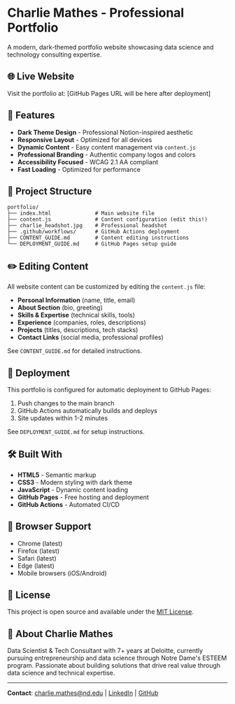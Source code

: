 # Charlie Mathes - Professional Portfolio

A modern, dark-themed portfolio website showcasing data science and technology consulting expertise.

## 🌐 Live Website

Visit the portfolio at: [GitHub Pages URL will be here after deployment]

## 🎨 Features

- **Dark Theme Design** - Professional Notion-inspired aesthetic
- **Responsive Layout** - Optimized for all devices
- **Dynamic Content** - Easy content management via `content.js`
- **Professional Branding** - Authentic company logos and colors
- **Accessibility Focused** - WCAG 2.1 AA compliant
- **Fast Loading** - Optimized for performance

## 📁 Project Structure

```
portfolio/
├── index.html              # Main website file
├── content.js              # Content configuration (edit this!)
├── charlie_headshot.jpg    # Professional headshot
├── .github/workflows/      # GitHub Actions deployment
├── CONTENT_GUIDE.md        # Content editing instructions
└── DEPLOYMENT_GUIDE.md     # GitHub Pages setup guide
```

## ✏️ Editing Content

All website content can be customized by editing the `content.js` file:

- **Personal Information** (name, title, email)
- **About Section** (bio, greeting)
- **Skills & Expertise** (technical skills, tools)
- **Experience** (companies, roles, descriptions)
- **Projects** (titles, descriptions, tech stacks)
- **Contact Links** (social media, professional profiles)

See `CONTENT_GUIDE.md` for detailed instructions.

## 🚀 Deployment

This portfolio is configured for automatic deployment to GitHub Pages:

1. Push changes to the main branch
2. GitHub Actions automatically builds and deploys
3. Site updates within 1-2 minutes

See `DEPLOYMENT_GUIDE.md` for setup instructions.

## 🛠️ Built With

- **HTML5** - Semantic markup
- **CSS3** - Modern styling with dark theme
- **JavaScript** - Dynamic content loading
- **GitHub Pages** - Free hosting and deployment
- **GitHub Actions** - Automated CI/CD

## 📱 Browser Support

- Chrome (latest)
- Firefox (latest)
- Safari (latest)
- Edge (latest)
- Mobile browsers (iOS/Android)

## 📄 License

This project is open source and available under the [MIT License](LICENSE).

## 👤 About Charlie Mathes

Data Scientist & Tech Consultant with 7+ years at Deloitte, currently pursuing entrepreneurship and data science through Notre Dame's ESTEEM program. Passionate about building solutions that drive real value through data science and technical expertise.

---

**Contact**: [charlie.mathes@nd.edu](mailto:charlie.mathes@nd.edu) | [LinkedIn](https://linkedin.com/in/charliemathes) | [GitHub](https://github.com/charliemathes)
